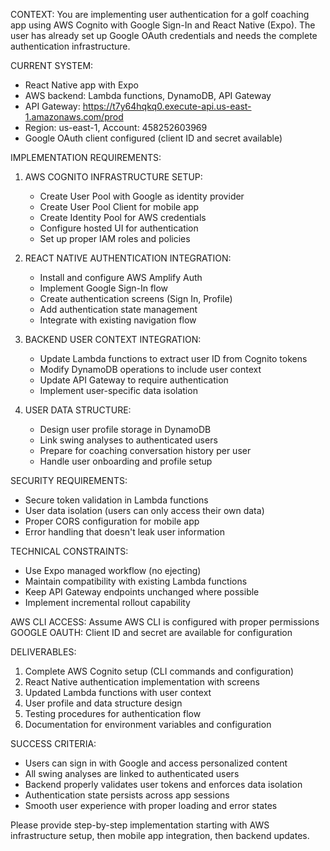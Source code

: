 CONTEXT: You are implementing user authentication for a golf coaching app using AWS Cognito with Google Sign-In and React Native (Expo). The user has already set up Google OAuth credentials and needs the complete authentication infrastructure.

CURRENT SYSTEM:
- React Native app with Expo
- AWS backend: Lambda functions, DynamoDB, API Gateway
- API Gateway: https://t7y64hqkq0.execute-api.us-east-1.amazonaws.com/prod
- Region: us-east-1, Account: 458252603969
- Google OAuth client configured (client ID and secret available)

IMPLEMENTATION REQUIREMENTS:

1. AWS COGNITO INFRASTRUCTURE SETUP:
   - Create User Pool with Google as identity provider
   - Create User Pool Client for mobile app
   - Create Identity Pool for AWS credentials
   - Configure hosted UI for authentication
   - Set up proper IAM roles and policies

2. REACT NATIVE AUTHENTICATION INTEGRATION:
   - Install and configure AWS Amplify Auth
   - Implement Google Sign-In flow
   - Create authentication screens (Sign In, Profile)
   - Add authentication state management
   - Integrate with existing navigation flow

3. BACKEND USER CONTEXT INTEGRATION:
   - Update Lambda functions to extract user ID from Cognito tokens
   - Modify DynamoDB operations to include user context
   - Update API Gateway to require authentication
   - Implement user-specific data isolation

4. USER DATA STRUCTURE:
   - Design user profile storage in DynamoDB
   - Link swing analyses to authenticated users
   - Prepare for coaching conversation history per user
   - Handle user onboarding and profile setup

SECURITY REQUIREMENTS:
- Secure token validation in Lambda functions
- User data isolation (users can only access their own data)
- Proper CORS configuration for mobile app
- Error handling that doesn't leak user information

TECHNICAL CONSTRAINTS:
- Use Expo managed workflow (no ejecting)
- Maintain compatibility with existing Lambda functions
- Keep API Gateway endpoints unchanged where possible
- Implement incremental rollout capability

AWS CLI ACCESS: Assume AWS CLI is configured with proper permissions
GOOGLE OAUTH: Client ID and secret are available for configuration

DELIVERABLES:
1. Complete AWS Cognito setup (CLI commands and configuration)
2. React Native authentication implementation with screens
3. Updated Lambda functions with user context
4. User profile and data structure design
5. Testing procedures for authentication flow
6. Documentation for environment variables and configuration

SUCCESS CRITERIA:
- Users can sign in with Google and access personalized content
- All swing analyses are linked to authenticated users
- Backend properly validates user tokens and enforces data isolation
- Authentication state persists across app sessions
- Smooth user experience with proper loading and error states

Please provide step-by-step implementation starting with AWS infrastructure setup, then mobile app integration, then backend updates.